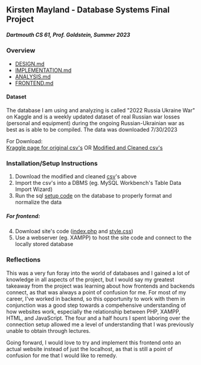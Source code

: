 ## Kirsten Mayland - Database Systems Final Project 
##### Dartmouth CS 61, Prof. Goldstein, Summer 2023

### Overview
- [DESIGN.md](DESIGN.md)
- [IMPLEMENTATION.md](IMPLEMENTATION.md)
- [ANALYSIS.md](ANALYSIS.md)
- [FRONTEND.md](FRONTEND.md)
#### Dataset
The database I am using and analyzing is called "2022 Russia Ukraine War" on Kaggle and is a weekly updated dataset of real Russian war losses (personal and equipment) during the ongoing Russian-Ukrainian war as best as is able to be compiled. The data was downloaded 7/30/2023

For Download:  
[Kraggle page for original csv's](https://www.kaggle.com/datasets/piterfm/2022-ukraine-russian-war?select=russia_losses_equipment_correction.csv)
OR [Modified and Cleaned csv's](modified_csv_rus.zip)

### Installation/Setup Instructions
1) Download the modified and cleaned [csv](modified_csv_rus.zip)'s above
2) Import the csv's into a DBMS (eg. MySQL Workbench's Table Data Import Wizard)
3) Run the sql [setup code](rus_database_setup.sql) on the database to properly format and normalize the data  
##### For frontend:  
4) Download site's code ([index.php](index.php) and [style.css](style.css))
5) Use a webserver (eg. XAMPP) to host the site code and connect to the locally stored database

### Reflections
This was a very fun foray into the world of databases and I gained a lot of knowledge in all aspects of the project, but I would say my greatest takeaway from the project was learning about how frontends and backends connect, as that was always a point of confusion for me. For most of my career, I've worked in backend, so this opportunity to work with them in conjunction was a good step towards a compehensive understanding of how websites work, especially the relationship between PHP, XAMPP, HTML, and JavaScript. The four and a half hours I spent laboring over the connection setup allowed me a level of understanding that I was previously unable to obtain through lectures.

Going forward, I would love to try and implement this frontend onto an actual website instead of just the localhost, as that is still a point of confusion for me that I would like to remedy.
